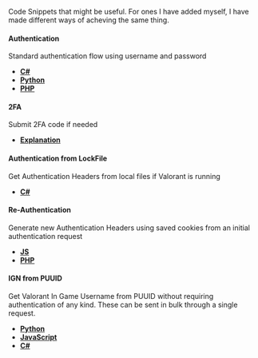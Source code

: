 Code Snippets that might be useful. For ones I have added myself, I have made different ways of acheving the same thing.

#### Authentication
Standard authentication flow using username and password
- [**C#**](https://github.com/RumbleMike/ValorantAuth/blob/master/Program.cs)
- [**Python**](https://github.com/Soneliem/Useful-ValorantAPI-Info/blob/main/snippets/authentication/auth.cs)
- [**PHP**](https://gist.github.com/BurakDev/fa802dfb9866f34b90fa7502ef11291b)

#### 2FA
Submit 2FA code if needed
 - [**Explanation**](https://github.com/Soneliem/Useful-ValorantAPI-Info/blob/main/snippets/2FA.md)

#### Authentication from LockFile
Get Authentication Headers from local files if Valorant is running
- [**C#**](https://github.com/Soneliem/Useful-ValorantAPI-Info/blob/main/snippets/lockfile/lockfile.cs)

#### Re-Authentication
Generate new Authentication Headers using saved cookies from an initial authentication request
- [**JS**](https://github.com/ev3nvy/valorant-reauth-script/blob/master/index.js)
- [**PHP**](https://github.com/weedeej/authspace/blob/master/src/Authentication.php#L38)

#### IGN from PUUID
Get Valorant In Game Username from PUUID without requiring authentication of any kind. These can be sent in bulk through a single request.
- [**Python**](https://github.com/Soneliem/Useful-ValorantAPI-Info/blob/main/snippets/ign/ign.py)
- [**JavaScript**](https://github.com/Soneliem/Useful-ValorantAPI-Info/blob/main/snippets/ign/ign.js)
- [**C#**](https://github.com/Soneliem/Useful-ValorantAPI-Info/blob/main/snippets/ign/ign.cs)
